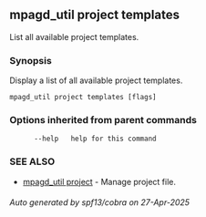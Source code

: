 ## mpagd_util project templates

List all available project templates.

### Synopsis

Display a list of all available project templates.

```
mpagd_util project templates [flags]
```

### Options inherited from parent commands

```
      --help   help for this command
```

### SEE ALSO

* [mpagd_util project](mpagd_util_project.md)	 - Manage project file.

###### Auto generated by spf13/cobra on 27-Apr-2025
